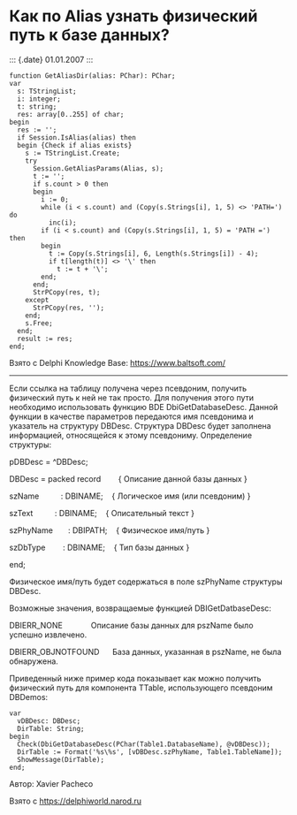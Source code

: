 Как по Alias узнать физический путь к базе данных?
==================================================

::: {.date}
01.01.2007
:::

    function GetAliasDir(alias: PChar): PChar;
    var
      s: TStringList;
      i: integer;
      t: string;
      res: array[0..255] of char;
    begin
      res := '';
      if Session.IsAlias(alias) then
      begin {Check if alias exists}
        s := TStringList.Create;
        try
          Session.GetAliasParams(Alias, s);
          t := '';
          if s.count > 0 then
          begin
            i := 0;
            while (i < s.count) and (Copy(s.Strings[i], 1, 5) <> 'PATH=') do
              inc(i);
            if (i < s.count) and (Copy(s.Strings[i], 1, 5) = 'PATH =') then
            begin
              t := Copy(s.Strings[i], 6, Length(s.Strings[i]) - 4);
              if t[length(t)] <> '\' then
                t := t + '\';
            end;
          end;
          StrPCopy(res, t);
        except
          StrPCopy(res, '');
        end;
        s.Free;
      end;
      result := res;
    end;

Взято с Delphi Knowledge Base: <https://www.baltsoft.com/>

------------------------------------------------------------------------

Если ссылка на таблицу получена через псевдоним, получить физический
путь к ней не так просто. Для получения этого пути необходимо
использовать функцию BDE DbiGetDatabaseDesc. Данной функции в качестве
параметров передаются имя псевдонима и указатель на структуру DBDesc.
Структура DBDesc будет заполнена информацией, относящейся к этому
псевдониму. Определение структуры:

pDBDesc = \^DBDesc;

DBDesc = packed record        { Описание данной базы данных }

szName          : DBINAME;    { Логическое имя (или псевдоним) }

szText          : DBINAME;    { Описательный текст }

szPhyName       : DBIPATH;    { Физическое имя/путь }

szDbType        : DBINAME;    { Тип базы данных }

end;

Физическое имя/путь будет содержаться в поле szPhyName структуры DBDesc.

Возможные значения, возвращаемые функцией DBIGetDatbaseDesc:

DBIERR\_NONE             Описание базы данных для pszName было успешно
извлечено.

DBIERR\_OBJNOTFOUND      База данных, указанная в pszName, не была
обнаружена.

Приведенный ниже пример кода показывает как можно получить физический
путь для компонента TTable, использующего псевдоним DBDemos:

    var
      vDBDesc: DBDesc;
      DirTable: String;
    begin
      Check(DbiGetDatabaseDesc(PChar(Table1.DatabaseName), @vDBDesc));
      DirTable := Format('%s\%s', [vDBDesc.szPhyName, Table1.TableName]);
      ShowMessage(DirTable);
    end;

Автор: Xavier Pacheco

Взято с <https://delphiworld.narod.ru>
